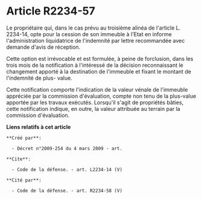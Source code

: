 # Article R2234-57

Le propriétaire qui, dans le cas prévu au troisième alinéa de l'article L. 2234-14, opte pour la cession de son immeuble à
l'Etat en informe l'administration liquidatrice de l'indemnité par lettre recommandée avec demande d'avis de réception. 

Cette option est irrévocable et est formulée, à peine de forclusion, dans les trois mois de la notification à l'intéressé de
la décision reconnaissant le changement apporté à la destination de l'immeuble et fixant le montant de l'indemnité de plus-
value. 

Cette notification comporte l'indication de la valeur vénale de l'immeuble appréciée par la commission d'évaluation, compte
non tenu de la plus-value apportée par les travaux exécutés. Lorsqu'il s'agit de propriétés bâties, cette notification
indique, en outre, la valeur attribuée au terrain par la commission d'évaluation.

**Liens relatifs à cet article**

	**Créé par**:

	  - Décret n°2009-254 du 4 mars 2009 - art.

	**Cite**:

	  - Code de la défense. - art. L2234-14 (V)

	**Cité par**:

	  - Code de la défense. - art. R2234-58 (V)
